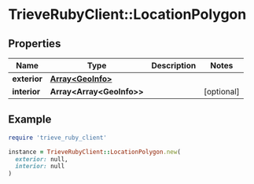 # TrieveRubyClient::LocationPolygon

## Properties

| Name | Type | Description | Notes |
| ---- | ---- | ----------- | ----- |
| **exterior** | [**Array&lt;GeoInfo&gt;**](GeoInfo.md) |  |  |
| **interior** | **Array&lt;Array&lt;GeoInfo&gt;&gt;** |  | [optional] |

## Example

```ruby
require 'trieve_ruby_client'

instance = TrieveRubyClient::LocationPolygon.new(
  exterior: null,
  interior: null
)
```

